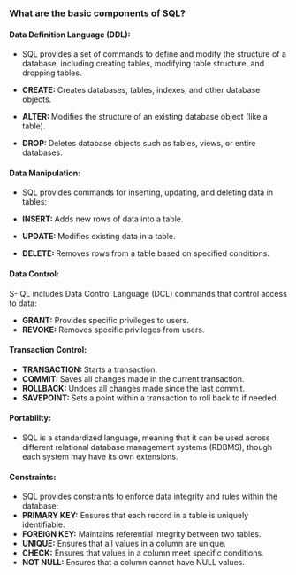 ### What are the basic components of SQL?

####  Data Definition Language (DDL):</b> 
- SQL provides a set of commands to define and modify the structure of a database, including creating tables, modifying table structure, and dropping tables.

- <b>CREATE: </b>Creates databases, tables, indexes, and other database objects.
- <b>ALTER: </b>Modifies the structure of an existing database object (like a table).
- <b>DROP: </b>Deletes database objects such as tables, views, or entire databases.

#### Data Manipulation:
- SQL provides commands for inserting, updating, and deleting data in tables:

- <b>INSERT: </b>Adds new rows of data into a table.
- <b>UPDATE: </b>Modifies existing data in a table.
- <b>DELETE: </b>Removes rows from a table based on specified conditions.

#### Data Control:

S- QL includes Data Control Language (DCL) commands that control access to data:
- <b>GRANT:</b> Provides specific privileges to users.
- <b>REVOKE:</b> Removes specific privileges from users.

#### Transaction Control:
- <b>TRANSACTION: </b> Starts a transaction.
- <b>COMMIT: </b>Saves all changes made in the current transaction.
- <b>ROLLBACK: </b> Undoes all changes made since the last commit.
- <b>SAVEPOINT: </b>Sets a point within a transaction to roll back to if needed.

#### Portability:

- SQL is a standardized language, meaning that it can be used across different relational database management systems (RDBMS), though each system may have its own extensions.


#### Constraints:

- SQL provides constraints to enforce data integrity and rules within the database:
- <b> PRIMARY KEY:</b> Ensures that each record in a table is uniquely identifiable.
- <b>FOREIGN KEY:</b> Maintains referential integrity between two tables.
- <b>UNIQUE:</b> Ensures that all values in a column are unique.
- <b>CHECK:</b> Ensures that values in a column meet specific conditions.
- <b>NOT NULL:</b> Ensures that a column cannot have NULL values.
